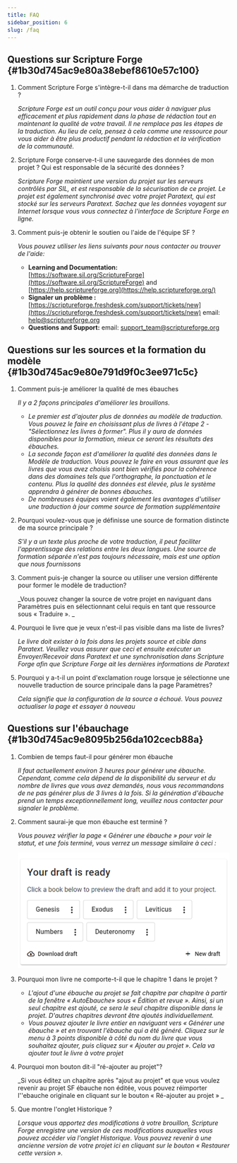 ```yaml
---
title: FAQ
sidebar_position: 6
slug: /faq
---
```


## **Questions sur Scripture Forge** {#1b30d745ac9e80a38ebef8610e57c100}

1. Comment Scripture Forge s'intègre-t-il dans ma démarche de traduction ?

    _Scripture Forge est un outil conçu pour vous aider à naviguer plus efficacement et plus rapidement dans la phase de rédaction tout en maintenant la qualité de votre travail. Il ne remplace pas les étapes de la traduction. Au lieu de cela, pensez à cela comme une ressource pour vous aider à être plus productif pendant la rédaction et la vérification de la communauté._

2. Scripture Forge conserve-t-il une sauvegarde des données de mon projet ? Qui est responsable de la sécurité des données ?

    _Scripture Forge maintient une version du projet sur les serveurs contrôlés par SIL, et est responsable de la sécurisation de ce projet. Le projet est également synchronisé avec votre projet Paratext, qui est stocké sur les serveurs Paratext. Sachez que les données voyagent sur Internet lorsque vous vous connectez à l'interface de Scripture Forge en ligne._

3. Comment puis-je obtenir le soutien ou l'aide de l'équipe SF ?

    _Vous pouvez utiliser les liens suivants pour nous contacter ou trouver de l'aide:_

    - **Learning and Documentation:** [https://software.sil.org/ScriptureForge](https://software.sil.org/ScriptureForge) and [https://help.scriptureforge.org](https://help.scriptureforge.org/)
    - **Signaler un problème :** [https://scriptureforge.freshdesk.com/support/tickets/new](https://scriptureforge.freshdesk.com/support/tickets/new) email: help@scriptureforge.org
    - **Questions and Support:** email: support_team@scriptureforge.org

## **Questions sur les sources et la formation du modèle** {#1b30d745ac9e80e791d9f0c3ee971c5c}

1. Comment puis-je améliorer la qualité de mes ébauches

    _Il y a 2 façons principales d'améliorer les brouillons._

    - _Le premier est d'ajouter plus de données au modèle de traduction. Vous pouvez le faire en choisissant plus de livres à l'étape 2 - "Sélectionnez les livres à former". Plus il y aura de données disponibles pour la formation, mieux ce seront les résultats des ébauches._
    - _La seconde façon est d'améliorer la qualité des données dans le Modèle de traduction. Vous pouvez le faire en vous assurant que les livres que vous avez choisis sont bien vérifiés pour la cohérence dans des domaines tels que l'orthographe, la ponctuation et le contenu. Plus la qualité des données est élevée, plus le système apprendra à générer de bonnes ébauches._
    - _De nombreuses équipes voient également les avantages d'utiliser une traduction à jour comme source de formation supplémentaire_

2. Pourquoi voulez-vous que je définisse une source de formation distincte de ma source principale ?

    _S'il y a un texte plus proche de votre traduction, il peut faciliter l'apprentissage des relations entre les deux langues. Une source de formation séparée n'est pas toujours nécessaire, mais est une option que nous fournissons_

3. Comment puis-je changer la source ou utiliser une version différente pour former le modèle de traduction?

    _Vous pouvez changer la source de votre projet en naviguant dans Paramètres puis en sélectionnant celui requis en tant que ressource sous « Traduire ». _

4. Pourquoi le livre que je veux n'est-il pas visible dans ma liste de livres?

    _Le livre doit exister à la fois dans les projets source et cible dans Paratext. Veuillez vous assurer que ceci et ensuite exécuter un Envoyer/Recevoir dans Paratext et une synchronisation dans Scripture Forge afin que Scripture Forge ait les dernières informations de Paratext_

5. Pourquoi y a-t-il un point d'exclamation rouge lorsque je sélectionne une nouvelle traduction de source principale dans la page Paramètres?

    _Cela signifie que la configuration de la source a échoué. Vous pouvez actualiser la page et essayer à nouveau_

## **Questions sur l'ébauchage** {#1b30d745ac9e8095b256da102cecb88a}

1. Combien de temps faut-il pour générer mon ébauche

    _Il faut actuellement environ 3 heures pour générer une ébauche. Cependant, comme cela dépend de la disponibilité du serveur et du nombre de livres que vous avez demandés, nous vous recommandons de ne pas générer plus de 3 livres à la fois. Si la génération d'ébauche prend un temps exceptionnellement long, veuillez nous contacter pour signaler le problème._

2. Comment saurai-je que mon ébauche est terminé ?

    _Vous pouvez vérifier la page « Générer une ébauche » pour voir le statut, et une fois terminé, vous verrez un message similaire à ceci :_

    ![](./267304602.png)

3. Pourquoi mon livre ne comporte-t-il que le chapitre 1 dans le projet ?
    - _L'ajout d'une ébauche au projet se fait chapitre par chapitre à partir de la fenêtre « AutoEbauche» sous « Édition et revue ». Ainsi, si un seul chapitre est ajouté, ce sera le seul chapitre disponible dans le projet. D'autres chapitres devront être ajoutés individuellement._
    - _Vous pouvez ajouter le livre entier en naviguant vers « Générer une ébauche » et en trouvant l'ébauche qui a été généré. Cliquez sur le menu à 3 points disponible à côté du nom du livre que vous souhaitez ajouter, puis cliquez sur « Ajouter au projet ». Cela va ajouter tout le livre à votre projet_

4. Pourquoi mon bouton dit-il "ré-ajouter au projet"?

    _Si vous éditez un chapitre après "ajout au projet" et que vous voulez revenir au projet SF ébauche non éditée, vous pouvez réimporter l''ebauche originale en cliquant sur le bouton « Ré-ajouter au projet » _

5. Que montre l'onglet Historique ?

    _Lorsque vous apportez des modifications à votre brouillon, Scripture Forge enregistre une version de ces modifications auxquelles vous pouvez accéder via l'onglet Historique. Vous pouvez revenir à une ancienne version de votre projet ici en cliquant sur le bouton « Restaurer cette version »._

